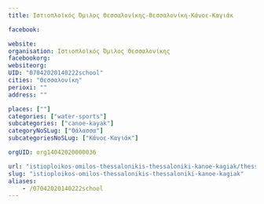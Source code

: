 ```yaml
---
title: Ιστιοπλοϊκός Όμιλος Θεσσαλονίκης-Θεσσαλονίκη-Κάνοε-Καγιάκ

facebook:

website:
organisation: Ιστιοπλοϊκός Όμιλος Θεσσαλονίκης
facebookorg:
websiteorg:
UID: "07042020140222school"
cities: "Θεσσαλονίκη"
perioxi: ""
address: ""

places: [""]
categories: ["water-sports"]
subcategories: ["canoe-kayak"]
categoryNoSLug: ["Θάλασσα"]
subcategoriesNoSLug: ["Κάνοε-Καγιάκ"]

orgUID: org14042020000036

url: "istioploikos-omilos-thessalonikis-thessaloniki-kanoe-kagiak/thessaloniki//"
slug: "istioploikos-omilos-thessalonikis-thessaloniki-kanoe-kagiak"
aliases:
    - /07042020140222school
---
```





